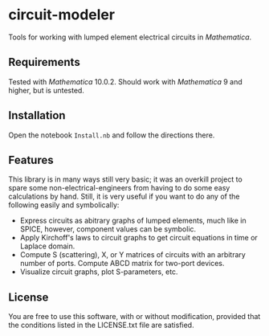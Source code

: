 # circuit-modeler
Tools for working with lumped element electrical circuits in *Mathematica*.

## Requirements

Tested with *Mathematica* 10.0.2. Should work with *Mathematica* 9 and higher, but is untested.

## Installation

Open the notebook `Install.nb` and follow the directions there.

## Features

This library is in many ways still very basic; it was an overkill project to spare some non-electrical-engineers from having to do some easy calculations by hand. Still, it is very useful if you want to do any of the following easily and symbolically:

 - Express circuits as abitrary graphs of lumped elements, much like in SPICE, however, component values can be symbolic.
 - Apply Kirchoff's laws to circuit graphs to get circuit equations in time or Laplace domain.
 - Compute S (scattering), X, or Y matrices of circuits with an arbitrary number of ports. Compute ABCD matrix for two-port devices.
 - Visualize circuit graphs, plot S-parameters, etc.

## License

You are free to use this software, with or without modification, provided that the conditions listed in the LICENSE.txt file are satisfied.
